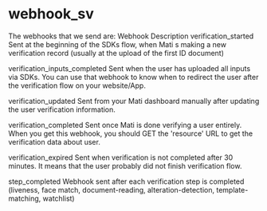 # webhook_sv
The webhooks that we send are:
Webhook 	                                                            Description
verification_started 	                      Sent at the beginning of the SDKs flow, when Mati s making a new verification record      (usually at the upload of the first ID document)

verification_inputs_completed 	              Sent when the user has uploaded all inputs via SDKs. You can use that webhook to know when to redirect the user after the verification flow on your website/App.

verification_updated 	                      Sent from your Mati dashboard manually after updating the user verification information.

verification_completed 	                      Sent once Mati is done verifying a user entirely. When you get this webhook, you should GET the 'resource' URL to get the verification data about user.

verification_expired 	                      Sent when verification is not completed after 30 minutes. It means that the user probably did not finish verification flow.

step_completed 	                              Webhook sent after each verification step is completed (liveness, face match, document-reading, alteration-detection, template-matching, watchlist)